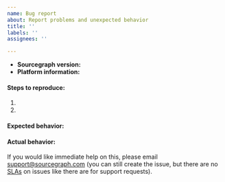 ```yaml
---
name: Bug report
about: Report problems and unexpected behavior
title: ''
labels: ''
assignees: ''

---
```


- **Sourcegraph version:** <!-- the version of Sourcegraph or "Sourcegraph.com" -->
- **Platform information:** <!-- OS version, cloud provider, web browser version, Docker version, etc., depending on the issue -->

#### Steps to reproduce:

1.
2.

#### Expected behavior:

#### Actual behavior:

If you would like immediate help on this, please email support@sourcegraph.com (you can still create the issue, but there are no [SLAs](https://about.sourcegraph.com/support/) on issues like there are for support requests).
